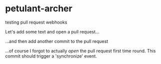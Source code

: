 # petulant-archer
testing pull request webhooks

Let's add some text and open a pull request...

...and then add another commit to the pull request

...of course I forgot to actually _open_ the pull request first time round. This commit should trigger a 'synchronize' event.
